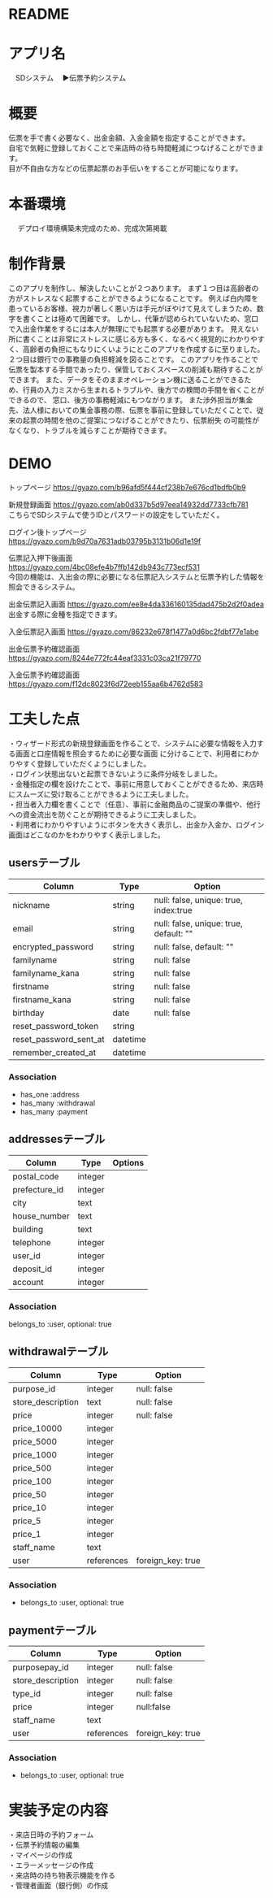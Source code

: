 # README

# アプリ名
　SDシステム
 　▶︎伝票予約システム

# 概要
   伝票を手で書く必要なく、出金金額、入金金額を指定することができます。</br>
   自宅で気軽に登録しておくことで来店時の待ち時間軽減につなげることができます。</br>
   目が不自由な方などの伝票起票のお手伝いをすることが可能になります。</br>
  
# 本番環境
　 デプロイ環境構築未完成のため、完成次第掲載
 
# 制作背景
   このアプリを制作し、解決したいことが２つあります。
   まず１つ目は高齢者の方がストレスなく起票することができるようになることです。
   例えば白内障を患っているお客様、視力が著しく悪い方は手元がぼやけて見えてしまうため、数字を書くことは極めて困難です。
   しかし、代筆が認められていないため、窓口で入出金作業をするには本人が無理にでも起票する必要があります。
   見えない所に書くことは非常にストレスに感じる方も多く、なるべく視覚的にわかりやすく、高齢者の負担にもなりにくいようにとこのアプリを作成するに至りました。
   ２つ目は銀行での事務量の負担軽減を図ることです。
   このアプリを作ることで伝票を製本する手間であったり、保管しておくスペースの削減も期待することができます。
   また、データをそのままオペレーション機に送ることができるため、行員の入力ミスから生まれるトラブルや、後方での検閲の手間を省くことができるので、
   窓口、後方の事務軽減にもつながります。
   また渉外担当が集金先、法人様においての集金事務の際、伝票を事前に登録していただくことで、従来の起票の時間を他のご提案につなげることができたり、伝票紛失
   の可能性がなくなり、トラブルを減らすことが期待できます。
   

# DEMO
トップページ
https://gyazo.com/b96afd5f444cf238b7e676cd1bdfb0b9

新規登録画面
https://gyazo.com/ab0d337b5d97eea14932dd7733cfb781
</br>こちらでSDシステムで使うIDとパスワードの設定をしていただく。

ログイン後トップページ
https://gyazo.com/b9d70a7631adb03795b3131b06d1e19f

伝票記入押下後画面
https://gyazo.com/4bc08efe4b7ffb142db943c773ecf531
</br>今回の機能は、入出金の際に必要になる伝票記入システムと伝票予約した情報を照会できるシステム。

出金伝票記入画面
https://gyazo.com/ee8e4da336160135dad475b2d2f0adea
</br>出金する際に金種を指定できます。

入金伝票記入画面
https://gyazo.com/86232e678f1477a0d6bc2fdbf77e1abe


出金伝票予約確認画面
https://gyazo.com/8244e772fc44eaf3331c03ca21f79770


入金伝票予約確認画面
https://gyazo.com/f12dc8023f6d72eeb155aa6b4762d583


# 工夫した点
・ウィザード形式の新規登録画面を作ることで、システムに必要な情報を入力する画面と口座情報を照会するために必要な画面
に分けることで、利用者にわかりやすく登録していただくようにしました。</br>
・ログイン状態出ないと起票できないように条件分岐をしました。</br>
・金種指定の欄を設けたことで、事前に用意しておくことができるため、来店時にスムーズに受け取ることができるように工夫しました。</br>
・担当者入力欄を書くことで（任意）、事前に金融商品のご提案の準備や、他行への資金流出を防ぐことが期待できるように工夫しました。</br>
・利用者にわかりやすいようにボタンを大きく表示し、出金か入金か、ログイン画面はどこなのかをわかりやすく表示しました。</br>

 

## usersテーブル
|Column|Type|Option|
|------|----|------|
|nickname|string|null: false, unique: true, index:true|
|email|string|null: false, unique: true, default: ""|
|encrypted_password|string|null: false, default: ""|
|familyname|string|null: false|
|familyname_kana|string|null: false|
|firstname|string|null: false|
|firstname_kana|string|null: false|
|birthday|date|null: false|
|reset_password_token|string|
|reset_password_sent_at|datetime|
|remember_created_at|datetime|
### Association
- has_one :address
- has_many  :withdrawal
- has_many :payment


## addressesテーブル
|Column|Type|Options|
|------|----|-------|
|postal_code|integer|
|prefecture_id|integer|
|city|text|
|house_number|text|
|building|text|
|telephone|integer|
|user_id|integer|
|deposit_id|integer|
|account|integer|

### Association
belongs_to :user, optional: true

## withdrawalテーブル
|Column|Type|Option|
|------|----|------|
|purpose_id|integer|null: false|
|store_description|text|null: false|
|price|integer|null: false|
|price_10000|integer|
|price_5000|integer|
|price_1000|integer|
|price_500|integer|
|price_100|integer|
|price_50|integer|
|price_10|integer|
|price_5|integer|
|price_1|integer|
|staff_name|text|
|user|references|foreign_key: true|

### Association
- belongs_to :user, optional: true

## paymentテーブル
|Column|Type|Option|
|------|----|------|
|purposepay_id|integer|null: false|
|store_description|integer|null: false|
|type_id|integer|null: false|
|price|integer|null:false|
|staff_name|text|
|user|references|foreign_key: true|

### Association
- belongs_to :user, optional: true

# 実装予定の内容
・来店日時の予約フォーム</br>
・伝票予約情報の編集</br>
・マイページの作成</br>
・エラーメッセージの作成</br>
・来店時の持ち物表示機能を作る</br>
・管理者画面（銀行側）の作成
